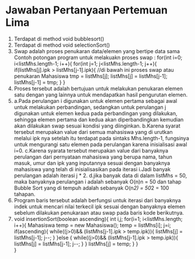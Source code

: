 # Jawaban Pertanyaan Pertemuan Lima

1. Terdapat di method void bubblesort()
2. Terdapat di method void selectionSort()
3. Swap adalah proses penukaran data/elemen yang bertipe data sama 
Contoh potongan program untuk melakuakn proses swap :
 for(int i=0; i<listMhs.length-1; i++){
            for(int j=1; j<listMhs.length-1; j++){
                if(listMhs[j].ipk > listMhs[j-1].ipk){
                    //di bawah ini proses swap atau penukaran
                    Mahasiswa tmp = listMhs[j];
                    listMhs[j] = listMhs[j-1];
                    listMhs[j-1] = tmp;
                }
            }
4. Proses tersebut adalah bertujuan untuk melakukan penukaran elemen satu dengan yang lainnya untuk  mendapatkan hasil pengurutan elemen. 
5. a.Pada perulangan i digunakan untuk elemen pertama sebagai awal untuk melakukan perbandingan, sedangkan untuk perulangan j digunakan untuk elemen kedua pada perbandingan yang dilakukan, sehingga elemen pertama dan kedua akan diperbandingkan kemudian akan dilakukan swap sesuai kondisi yang diinginkan.
b.Karena syarat tersebut merupakan value dari semua mahasiswa yang di urutkan melalui ipk nya setelah itu terdapat pada sintaks Mhs.length-1, fungsinya untuk mengurangi satu elemen pada perulangan karena inisialisasi awal i=0.
c.Karena syarata tersebut merupakan value dari banyaknya perulangan dari pernyataan mahasiswa yang berupa nama, tahun masuk, umur dan ipk yang inputannya sesuai dengan banyaknya mahasiswa yang telah di inisialisasikan pada iterasi i.Jadi banyak perulangan adalah iterasi j * 2. 
d.jika banyak data di dalam listMhs = 50, maka banyaknya perulangan i adalah sebanyak O(n)n = 50 dan tahap Bubble Sort yang di tempuh adalah sebanyak O(n*2) = 50*2 = 100 tahapan.
6. Program baris tersebut adalah berfungsi untuk iterasi dari banyaknya indek untuk mencari nilai terkecil ipk sesuai dengan banyaknya elemen sebelum dilakukan penukaraan atau swap pada baris kode berikutnya.
7. void insertionSort(boolean ascending){
        int i,j;
        for(i=1; i<listMhs.length; i++){
            Mahasiswa temp = new Mahasiswa();
            temp = listMhs[i];
            j=i;
            if(ascending){
                while((j>0)&& (listMhs[j-1].ipk > temp.ipk)){
                listMhs[j] = listMhs[j-1];
                j--;
            }
        }else {
                while((j>0)&& (listMhs[j-1].ipk > temp.ipk)){
                listMhs[j] = listMhs[j-1];
                j--;
            }
        }
            listMhs[j] =  temp;
        }
    }    
}    